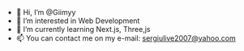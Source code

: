- 👋 Hi, I’m @Giimyy
- 👀 I’m interested in Web Development
- 🌱 I’m currently learning Next.js, Three,js
- 📫 You can contact me on my e-mail: sergiulive2007@yahoo.com


<!---
Giimyy/Giimyy is a ✨ special ✨ repository because its `README.md` (this file) appears on your GitHub profile.
You can click the Preview link to take a look at your changes.
--->
